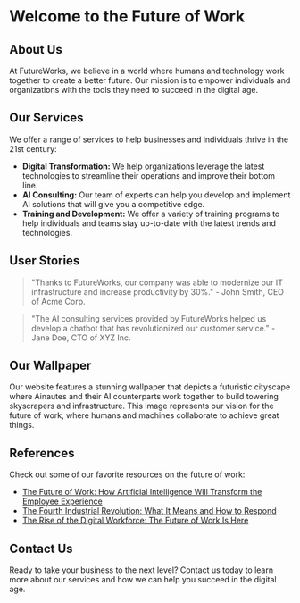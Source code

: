 <!--font:Orbitron-->

# Welcome to the Future of Work

## About Us

At FutureWorks, we believe in a world where humans and technology work together to create a better future. Our mission is to empower individuals and organizations with the tools they need to succeed in the digital age.

## Our Services

We offer a range of services to help businesses and individuals thrive in the 21st century:

- **Digital Transformation:** We help organizations leverage the latest technologies to streamline their operations and improve their bottom line.
- **AI Consulting:** Our team of experts can help you develop and implement AI solutions that will give you a competitive edge.
- **Training and Development:** We offer a variety of training programs to help individuals and teams stay up-to-date with the latest trends and technologies.

## User Stories

> "Thanks to FutureWorks, our company was able to modernize our IT infrastructure and increase productivity by 30%." - John Smith, CEO of Acme Corp.

> "The AI consulting services provided by FutureWorks helped us develop a chatbot that has revolutionized our customer service." - Jane Doe, CTO of XYZ Inc.

## Our Wallpaper

Our website features a stunning wallpaper that depicts a futuristic cityscape where Ainautes and their AI counterparts work together to build towering skyscrapers and infrastructure. This image represents our vision for the future of work, where humans and machines collaborate to achieve great things.

## References

Check out some of our favorite resources on the future of work:

- [The Future of Work: How Artificial Intelligence Will Transform the Employee Experience](#)
- [The Fourth Industrial Revolution: What It Means and How to Respond](#)
- [The Rise of the Digital Workforce: The Future of Work Is Here](#)

## Contact Us

Ready to take your business to the next level? Contact us today to learn more about our services and how we can help you succeed in the digital age.

<!--

Write me content for website with wallpaper which alt text is:

"A futuristic cityscape where Ainautes and their AI counterparts work together to build towering skyscrapers and infrastructure."

The name/title of the page should not be 1:1 copy of the alt text but rather a real content of the website which is using this wallpaper.

- Use markdown format 
- Start with heading
- Heading should be short and concise
- The content should look like a real website 
- The website should not be about the wallpaper, wallpaper is just a related background
- Heading should be contain work "wallpaper" or "background"
- Include real sections like references, contact, user stories, etc. use things relevant to the page purpose.
- Feel free to use structure like headings, bullets, numbering, blockquotes, paragraphs, horizontal lines, etc.
- You can use formatting like bold or _italic_
- You can include UTF-8 emojis
- Links should be only #hash anchors (and you can refer to the document itself)
- Do not include images


---


# Welcome to the Future of Work

## About Us

At FutureWorks, we believe in a world where humans and technology work together to create a better future. Our mission is to empower individuals and organizations with the tools they need to succeed in the digital age.

## Our Services

We offer a range of services to help businesses and individuals thrive in the 21st century:

- **Digital Transformation:** We help organizations leverage the latest technologies to streamline their operations and improve their bottom line.
- **AI Consulting:** Our team of experts can help you develop and implement AI solutions that will give you a competitive edge.
- **Training and Development:** We offer a variety of training programs to help individuals and teams stay up-to-date with the latest trends and technologies.

## User Stories

> "Thanks to FutureWorks, our company was able to modernize our IT infrastructure and increase productivity by 30%." - John Smith, CEO of Acme Corp.

> "The AI consulting services provided by FutureWorks helped us develop a chatbot that has revolutionized our customer service." - Jane Doe, CTO of XYZ Inc.

## Our Wallpaper

Our website features a stunning wallpaper that depicts a futuristic cityscape where Ainautes and their AI counterparts work together to build towering skyscrapers and infrastructure. This image represents our vision for the future of work, where humans and machines collaborate to achieve great things.

## References

Check out some of our favorite resources on the future of work:

- [The Future of Work: How Artificial Intelligence Will Transform the Employee Experience](#)
- [The Fourth Industrial Revolution: What It Means and How to Respond](#)
- [The Rise of the Digital Workforce: The Future of Work Is Here](#)

## Contact Us

Ready to take your business to the next level? Contact us today to learn more about our services and how we can help you succeed in the digital age.

-->
